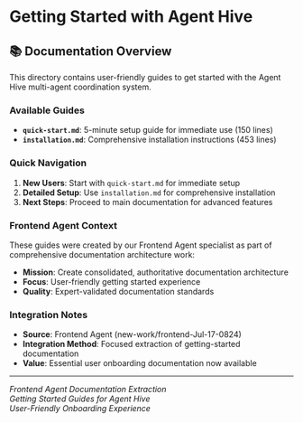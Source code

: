 # Getting Started with Agent Hive

## 📚 **Documentation Overview**

This directory contains user-friendly guides to get started with the Agent Hive multi-agent coordination system.

### **Available Guides**
- **`quick-start.md`**: 5-minute setup guide for immediate use (150 lines)
- **`installation.md`**: Comprehensive installation instructions (453 lines)

### **Quick Navigation**
1. **New Users**: Start with `quick-start.md` for immediate setup
2. **Detailed Setup**: Use `installation.md` for comprehensive installation
3. **Next Steps**: Proceed to main documentation for advanced features

### **Frontend Agent Context**
These guides were created by our Frontend Agent specialist as part of comprehensive documentation architecture work:
- **Mission**: Create consolidated, authoritative documentation architecture
- **Focus**: User-friendly getting started experience
- **Quality**: Expert-validated documentation standards

### **Integration Notes**
- **Source**: Frontend Agent (new-work/frontend-Jul-17-0824)  
- **Integration Method**: Focused extraction of getting-started documentation
- **Value**: Essential user onboarding documentation now available

---

*Frontend Agent Documentation Extraction*  
*Getting Started Guides for Agent Hive*  
*User-Friendly Onboarding Experience*